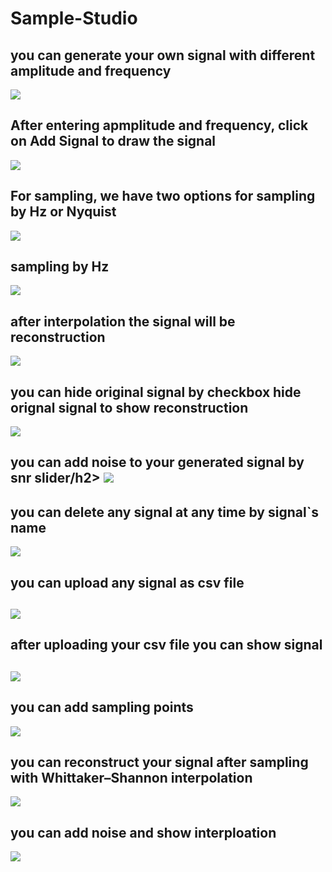 # Sample-Studio

<h2>you can generate your own signal with different amplitude and frequency </h2>
<img src="images/generation_1.jpg " >
<h2>After entering  apmplitude and frequency, click on Add Signal to draw the signal </h2>
<img src="images/generation_2.jpg " >
<h2>For sampling, we have two options for sampling by Hz or Nyquist </h2>
<img src="images/generation_3.jpg " >
<h2> sampling by Hz  </h2>
<img src="images/generation_4.jpg " >
<h2> after interpolation the signal will be reconstruction</h2>
<img src="images/generation_5.jpg " >
<h2> you can hide original signal by checkbox hide orignal signal to show reconstruction </h2>
<img src="images/generation_6.jpg " >
<h2> you can add noise to your generated signal by snr slider/h2>
<img src="images/generation_7.jpg " >
<h2>  you can delete any signal at any time by signal`s name </h2>
<img src="images/generation_8.jpg " >
 <h2> you can upload any signal as csv file<h2>
 <img src="images/upload_1.jpg " >
 <h2>  after uploading your csv file you can show signal <h2>
 <img src="images/upload_2.jpg " >
 <h2> you can add sampling points </h2>
 <img src="images/upload_3.jpg " >
<h2>  you can reconstruct your signal after sampling with Whittaker–Shannon interpolation</h2>
<img src="images/upload_4.jpg " >
<h2>you can add noise and show interploation  </h2>
<img src="images/upload_5.jpg " >
  
  





